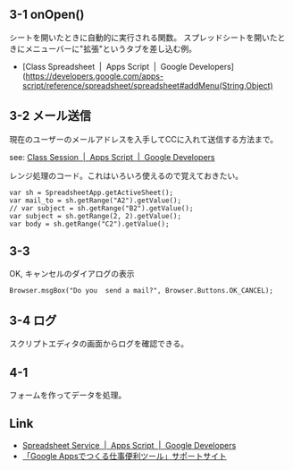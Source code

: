 
## 3-1 onOpen()

シートを開いたときに自動的に実行される関数。
スプレッドシートを開いたときにメニューバーに"拡張"というタブを差し込む例。


- [Class Spreadsheet  |  Apps Script  |  Google Developers](https://developers.google.com/apps-script/reference/spreadsheet/spreadsheet#addMenu(String,Object)

## 3-2 メール送信

現在のユーザーのメールアドレスを入手してCCに入れて送信する方法まで。

see: [Class Session  |  Apps Script  |  Google Developers](https://developers.google.com/apps-script/reference/base/session "Class Session  |  Apps Script  |  Google Developers")

レンジ処理のコード。これはいろいろ使えるので覚えておきたい。
```
var sh = SpreadsheetApp.getActiveSheet();
var mail_to = sh.getRange("A2").getValue();
// var subject = sh.getRange("B2").getValue();
var subject = sh.getRange(2, 2).getValue();
var body = sh.getRange("C2").getValue();
```

## 3-3
OK, キャンセルのダイアログの表示

```
Browser.msgBox("Do you  send a mail?", Browser.Buttons.OK_CANCEL);
```

## 3-4 ログ

スクリプトエディタの画面からログを確認できる。


## 4-1

フォームを作ってデータを処理。


## Link

- [Spreadsheet Service  |  Apps Script  |  Google Developers](https://developers.google.com/apps-script/reference/spreadsheet/ "Spreadsheet Service  |  Apps Script  |  Google Developers")
- [「Google Appsでつくる仕事便利ツール」サポートサイト](https://book.mynavi.jp/support/pc/apps/ "「Google Appsでつくる仕事便利ツール」サポートサイト")
